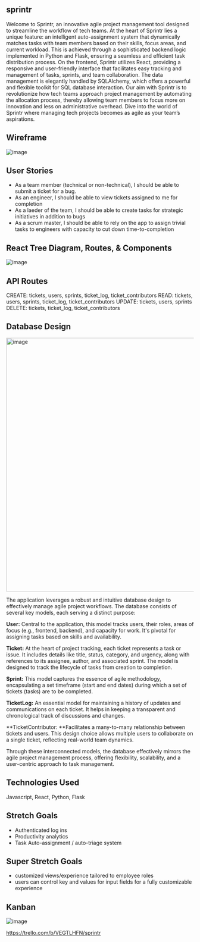 ## sprintr

Welcome to Sprintr, an innovative agile project management tool designed to streamline the workflow of tech teams. At the heart of Sprintr lies a unique feature: an intelligent auto-assignment system that dynamically matches tasks with team members based on their skills, focus areas, and current workload. This is achieved through a sophisticated backend logic implemented in Python and Flask, ensuring a seamless and efficient task distribution process. On the frontend, Sprintr utilizes React, providing a responsive and user-friendly interface that facilitates easy tracking and management of tasks, sprints, and team collaboration. The data management is elegantly handled by SQLAlchemy, which offers a powerful and flexible toolkit for SQL database interaction. Our aim with Sprintr is to revolutionize how tech teams approach project management by automating the allocation process, thereby allowing team members to focus more on innovation and less on administrative overhead. Dive into the world of Sprintr where managing tech projects becomes as agile as your team’s aspirations.

## Wireframe
![image](https://github.com/tyjsmith1/sprintr/assets/95344047/48a343c2-16df-46db-947f-cce06483d641)


## User Stories
- As a team member (technical or non-technical), I should be able to submit a ticket for a bug.
- As an engineer, I should be able to view tickets assigned to me for completion
- As a laeder of the team, I should be able to create tasks for strategic initiatives in addition to bugs
- As a scrum master, I should be able to rely on the app to assign trivial tasks to engineers with capacity to cut down time-to-completion

## React Tree Diagram, Routes, & Components
![image](https://github.com/tyjsmith1/sprintr/assets/95344047/ad72830b-8579-4bfb-9fb9-d3e69a539ca3)


## API Routes
CREATE: tickets, users, sprints, ticket_log, ticket_contributors
READ: tickets, users, sprints, ticket_log, ticket_contributors
UPDATE: tickets, users, sprints
DELETE: tickets, ticket_log, ticket_contributors


## Database Design
<img width="682" alt="image" src="https://github.com/tyjsmith1/sprintr/assets/95344047/50595565-4f5e-4730-a91f-7ef9fdc1a010">

The application leverages a robust and intuitive database design to effectively manage agile project workflows. The database consists of several key models, each serving a distinct purpose:

**User:** Central to the application, this model tracks users, their roles, areas of focus (e.g., frontend, backend), and capacity for work. It's pivotal for assigning tasks based on skills and availability.

**Ticket:** At the heart of project tracking, each ticket represents a task or issue. It includes details like title, status, category, and urgency, along with references to its assignee, author, and associated sprint. The model is designed to track the lifecycle of tasks from creation to completion.

**Sprint:** This model captures the essence of agile methodology, encapsulating a set timeframe (start and end dates) during which a set of tickets (tasks) are to be completed.

**TicketLog:** An essential model for maintaining a history of updates and communications on each ticket. It helps in keeping a transparent and chronological track of discussions and changes.

**TicketContributor: **Facilitates a many-to-many relationship between tickets and users. This design choice allows multiple users to collaborate on a single ticket, reflecting real-world team dynamics.

Through these interconnected models, the database effectively mirrors the agile project management process, offering flexibility, scalability, and a user-centric approach to task management.

## Technologies Used
Javascript, React, Python, Flask

## Stretch Goals
- Authenticated log ins
- Productivity analytics
- Task Auto-assignment / auto-triage system

## Super Stretch Goals
- customized views/experience tailored to employee roles
- users can control key and values for input fields for a fully customizable experience 

## Kanban
![image](https://github.com/tyjsmith1/sprintr/assets/95344047/4e9d4b6e-003e-43b9-891a-545e1099efe0)

https://trello.com/b/VEGTLHFN/sprintr
